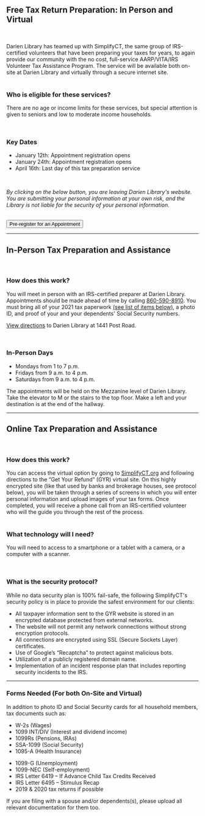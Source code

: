 <div class="row">
<div class="col-md-10 col-md-offset-1">

## Free Tax Return Preparation: In Person and Virtual
<br />
<div class="row">
<div class="col-md-6">

Darien Library has teamed up with SimplifyCT, the same group of IRS-certified volunteers that have been preparing your taxes for years, to again provide our community with the no cost, full-service AARP/VITA/IRS Volunteer Tax Assistance Program. The service will be available both on-site at Darien Library and virtually through a secure internet site.
<br />
<br />

### Who is eligible for these services?
There are no age or income limits for these services, but special attention is given to seniors and low to moderate income households.

<!-- An easy-to-use virtual filing system allows you to work with IRS-certified tax preparers from the comfort of your home. Please see VITA's <a href="#Security">security protocol</a> and/or [watch a video](http://dar.to/35nkjju "watch a video") that explains their processes.-->
<br />

</div>
<div class="col-md-6">

### Key Dates
* January 12th: Appointment registration opens
* January 24th: Appointment registration opens
* April 16th: Last day of this tax preparation service
<br />

_By clicking on the below button, you are leaving Darien Library's website. You are submitting your personal information at your own risk, and the Library is not liable for the security of your personal information._
<br />
<br />

<a href="https://dar.to/3Gha4xI"><button class="btn-u btn-u-lg btn-u-dark-blue btn-block" type="button">Pre-register for an Appointment</button></a>

</div>
</div>

<hr />

## In-Person Tax Preparation and Assistance
<br />

<div class="row">
<div class="col-md-6">

<h3>How does this work?</h3>
<p>You will meet in person with an IRS-certified preparer at Darien Library. Appointments should be made ahead of time by calling <a href="tel:8605908910">860-590-8910</a>. You must bring all of your 2021 tax paperwork <a href="#docs">(see list of items below)</a>, a photo ID, and proof of your and your dependents' Social Security numbers.

<p><a href="http://dar.to/2vLm4Ty">View directions</a> to Darien Library at 1441 Post Road.</p>
<br />

</div>
<div class="col-md-6">

### In-Person Days
* Mondays from 1 to 7 p.m.
* Fridays from 9 a.m. to 4 p.m.
* Saturdays from 9 a.m. to 4 p.m.

The appointments will be held on the Mezzanine level of Darien Library. Take the elevator to M or the stairs to the top floor. Make a left and your destination is at the end of the hallway.
<br />

</div>
</div>
<hr />

## Online Tax Preparation and Assistance
<br />

<div class="row">
<div class="col-md-6">

### How does this work?
You can access the virtual option by going to [SimplifyCT.org](https://dar.to/3Gha4xI "SimplifyCT.org") and following directions to the “Get Your Refund” (GYR) virtual site. On this highly encrypted site (like that used by banks and brokerage houses, see protocol below), you will be taken through a series of screens in which you will enter personal information and upload images of your tax forms. Once completed, you will receive a phone call from an IRS-certified volunteer who will the guide you through the rest of the process.
<br />
<br />

### What technology will I need?
You will need to access to a smartphone or a tablet with a camera, or a computer with a scanner.

<!-- ### Who is eligible for Virtual VITA?
At this time, VITA are able to assist people who are filing their current-year 2021 taxes as well as back taxes for the three prior years (2020, 2019 and 2018). In addition, they can amend returns for all 4 tax years. -->
<br />

</div>
<div class="col-md-6">

<a name="Security"></a>

### What is the security protocol?
While no data security plan is 100% fail-safe, the following SimplifyCT's security policy is in place to provide the safest environment for our clients:

* All taxpayer information sent to the GYR website is stored in an encrypted database protected from external networks.
* The website will not permit any network connections without strong encryption protocols.
* All connections are encrypted using SSL (Secure Sockets Layer) certificates.
* Use of Google’s “Recaptcha” to protect against malicious bots.
* Utilization of a publicly registered domain name.
* Implementation of an incident response plan that includes reporting security incidents to the IRS.
</div>
</div>
<hr />

<a name="docs"></a>

### Forms Needed (For both On-Site and Virtual)
In addition to photo ID and Social Security cards for all household members, tax documents such as:

<div class="row">
<div class="col-md-6">

* W-2s (Wages) 
* 1099 INT/DIV (Interest and dividend income)
* 1099Rs (Pensions, IRAs)
* SSA-1099 (Social Security)
* 1095-A (Health Insurance)

</div>
<div class="col-md-6">

* 1099-G (Unemployment)
* 1099-NEC (Self-employment)
* IRS Letter 6419 – If Advance Child Tax Credits Received
* IRS Letter 6495 – Stimulus Recap
* 2019 & 2020 tax returns if possible
</div>
</div>

If you are filing with a spouse and/or dependents(s), please upload all relevant documentation for them too. 
<br />
<br />

<!-- **How much time will the process take?**<br />
Please give yourself at least 30 minutes to complete the survey, depending on your comfort with technology.

After that a preparer and reviewer could take up to an hour with you depending upon the complexity of the return.
<br />
<br />

**What will I need for my phone appointment?**<br />
All relevant tax forms and receipts for 2021, as well as the Social Security cards of yourself, your spouse, and any dependents. If you think you’ll receive a refund, please also have your bank account information on hand.
<br /> -->

</div>
</div>